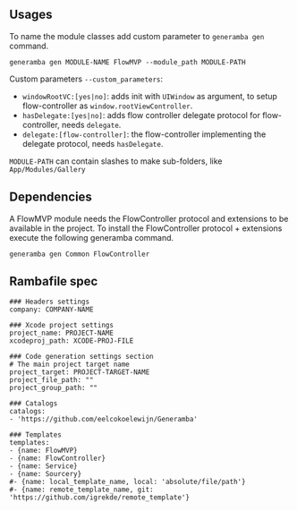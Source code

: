 ## Usages
To name the module classes add custom parameter to `generamba gen` command.

```
generamba gen MODULE-NAME FlowMVP --module_path MODULE-PATH
```
Custom parameters `--custom_parameters`:

- `windowRootVC:[yes|no]`: adds init with `UIWindow` as argument, to setup flow-controller as `window.rootViewController`.
- `hasDelegate:[yes|no]`: adds flow controller delegate protocol for flow-controller, needs `delegate`.
- `delegate:[flow-controller]`: the flow-controller implementing the delegate protocol, needs `hasDelegate`.

`MODULE-PATH` can contain slashes to make sub-folders, like `App/Modules/Gallery`

## Dependencies
A FlowMVP module needs the FlowController protocol and extensions to be available in the project. To install the FlowController protocol + extensions execute the following generamba command.  

```
generamba gen Common FlowController
```

## Rambafile spec
```
### Headers settings
company: COMPANY-NAME

### Xcode project settings
project_name: PROJECT-NAME
xcodeproj_path: XCODE-PROJ-FILE

### Code generation settings section
# The main project target name
project_target: PROJECT-TARGET-NAME
project_file_path: ""
project_group_path: ""

### Catalogs
catalogs:
- 'https://github.com/eelcokoelewijn/Generamba'

### Templates
templates:
- {name: FlowMVP}
- {name: FlowController}
- {name: Service}
- {name: Sourcery}
#- {name: local_template_name, local: 'absolute/file/path'}
#- {name: remote_template_name, git: 'https://github.com/igrekde/remote_template'}
```
